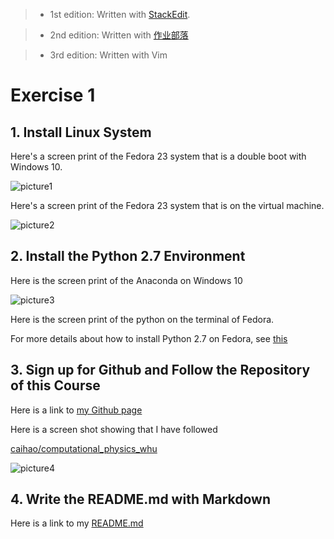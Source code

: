 





>- 1st edition:  Written with [StackEdit](https://stackedit.io/).

>- 2nd edition: Written with [作业部落](www.zuoyebuluo.com)

>- 3rd edition: Written with Vim



# Exercise 1



## 1. Install Linux System



Here's a screen print of the Fedora 23 system that is a double boot with Windows 10.


![picture1](https://raw.githubusercontent.com/ShixingWang/computationalphysics_N2013301020050/master/Pictures/fedoraDoubleBoot.png)




Here's a screen print of the Fedora 23 system that is on the virtual machine.

![picture2](https://raw.githubusercontent.com/ShixingWang/computationalphysics_N2013301020050/master/Pictures/LinuxVirtualMachine.PNG)





## 2. Install the Python 2.7 Environment



Here is the screen print of the Anaconda on Windows 10

![picture3](https://raw.githubusercontent.com/ShixingWang/computationalphysics_N2013301020050/master/Pictures/Anaconda.png)







Here is the screen print of the python on the terminal of Fedora.



For more details about how to install Python 2.7 on Fedora, see [this](https://github.com/ShixingWang/computationalphysics_N2013301020050/blob/master/Resource/Fedora23.Python.2_7_11.md)



## 3. Sign up for Github and Follow the Repository of this Course



Here is a link to [my Github page](https://github.com/ShixingWang)



Here is a screen shot showing that I have followed  

[caihao/computational\_physics\_whu](https://github.com/caihao/computational_physics_whu)

![picture4](https://raw.githubusercontent.com/ShixingWang/computationalphysics_N2013301020050/master/Pictures/followRepository.png)



## 4. Write the README.md with Markdown



Here is a link to my [README.md](https://github.com/ShixingWang/computationalphysics_N2013301020050/blob/master/README.md)
